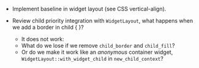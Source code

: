 * Implement baseline in widget layout (see CSS vertical-align).

* Review child priority integration with `WidgetLayout`, what happens when we add a border in child { }?
   - It does not work:
    - What do we lose if we remove `child_border` and `child_fill`?
    - Or do we make it work like an *anonymous* container widget, `WidgetLayout::with_widget_child` in `new_child_context`? 
